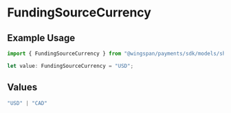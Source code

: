 # FundingSourceCurrency

## Example Usage

```typescript
import { FundingSourceCurrency } from "@wingspan/payments/sdk/models/shared";

let value: FundingSourceCurrency = "USD";
```

## Values

```typescript
"USD" | "CAD"
```